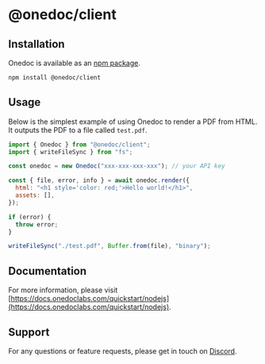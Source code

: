 # @onedoc/client

## Installation

Onedoc is available as an [npm package](https://www.npmjs.com/package/@onedoc/client).

```bash
npm install @onedoc/client
```

## Usage

Below is the simplest example of using Onedoc to render a PDF from HTML. It outputs the PDF to a file called `test.pdf`.

```js
import { Onedoc } from "@onedoc/client";
import { writeFileSync } from "fs";

const onedoc = new Onedoc("xxx-xxx-xxx-xxx"); // your API key

const { file, error, info } = await onedoc.render({
  html: "<h1 style='color: red;'>Hello world!</h1>",
  assets: [],
});

if (error) {
  throw error;
}

writeFileSync("./test.pdf", Buffer.from(file), "binary");
```

## Documentation

For more information, please visit [https://docs.onedoclabs.com/quickstart/nodejs](https://docs.onedoclabs.com/quickstart/nodejs).

## Support

For any questions or feature requests, please get in touch on [Discord](https://discord.com/invite/uRJE6e2rgr).
